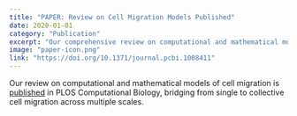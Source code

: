 ```yaml
---
title: "PAPER: Review on Cell Migration Models Published"
date: 2020-01-01
category: "Publication"
excerpt: "Our comprehensive review on computational and mathematical models of cell migration is now published in PLOS Computational Biology."
image: "paper-icon.png"
link: "https://doi.org/10.1371/journal.pcbi.1008411"
---
```


Our review on computational and mathematical models of cell migration is [published](https://doi.org/10.1371/journal.pcbi.1008411) in PLOS Computational Biology, bridging from single to collective cell migration across multiple scales.
